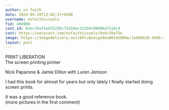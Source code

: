 ```yaml
---
author: no faith
date: 2024-04-20T13:02:17+0200
username: nofaithvisuals
fid: 406908
cast_id: 0xbc39a75eb55258c73d10ec323d4c08006af318c4
cast: https://warpcast.com/nofaithvisuals/0xbc39a75e
image: https://imagedelivery.net/BXluQx4ige9GuW0Ia56BHw/1a98bb20-4589-41dd-ed2c-23c961d1e300/original
layout: post
---
```

PRINT LIBERATION  
The screen printing primer  
  
Nick Paparone & Jamie Dillon with Luren Jenison  
  
I had this book for almost for years but only lately I finally started doing screen prints.  
  
It was a good reference book.  
(more pictures in the first comment)  

<img src='https://imagedelivery.net/BXluQx4ige9GuW0Ia56BHw/1a98bb20-4589-41dd-ed2c-23c961d1e300/original' alt='' referrerpolicy='no-referrer'/>